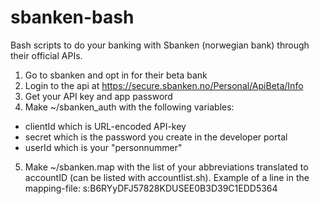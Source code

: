 # sbanken-bash
Bash scripts to do your banking with Sbanken (norwegian bank) through their official APIs.

1. Go to sbanken and opt in for their beta bank
2. Login to the api at https://secure.sbanken.no/Personal/ApiBeta/Info
3. Get your API key and app password
4. Make ~/sbanken_auth with the following variables:
  * clientId which is URL-encoded API-key
  * secret which is the password you create in the developer portal
  * userId which is your "personnummer"
5. Make ~/sbanken.map with the list of your abbreviations translated to accountID (can be listed with accountlist.sh). Example of a line in the mapping-file: s:B6RYyDFJ57828KDUSEE0B3D39C1EDD5364


